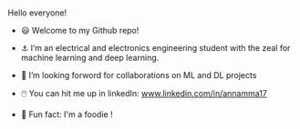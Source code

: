 # 
Hello everyone!
* 😃 Welcome to my Github repo!

* ⚓ I’m an electrical and electronics engineering student with the zeal for machine learning and deep learning.
* 🎨 I’m looking forword for collaborations on ML and DL projects
* 🖱️ You can hit me up in linkedIn: www.linkedin.com/in/annamma17
* 🍒 Fun fact: I'm a foodie !

